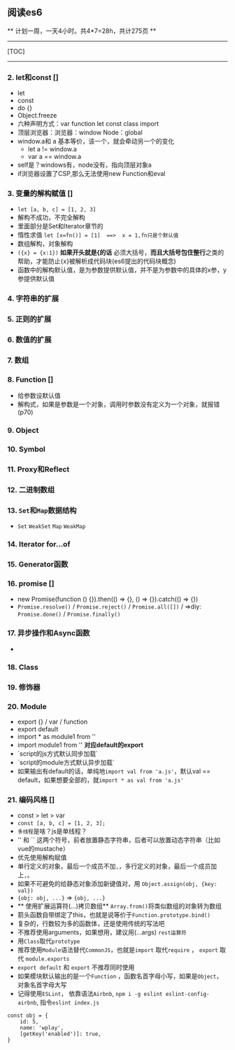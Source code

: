 ## 阅读es6
** 计划一周，一天4小时。共4*7=28h，共计275页 **

***
[TOC]
***

### 2. let和const []

- let 
- const  
- do {} 
- Object.freeze
- 六种声明方式：var function let const class import
- 顶层浏览器：浏览器：window   Node：global
- window.a和 a 基本等价，该一个，就会牵动另一个的变化
	+ let a != window.a
	+ var a == window.a
- self是？windows有，node没有，指向顶层对象a
- if浏览器设置了CSP,那么无法使用new Function和eval

### 3. 变量的解构赋值 []
- `let [a, b, c] = [1, 2, 3]`
- 解构不成功，不完全解构
- 里面部分是Set和Iterator章节的
- 惰性求值 `let [x=fn()] = [1]  ==>  x = 1,fn只是个默认值`
- 数组解构，对象解构
- `({x} = {x:1})` **如果开头就是{的话** 必须大括号，**而且大括号包住整行**之类的帮助，才能防止{x}被解析成代码块(es6提出的代码块概念)
- 函数中的解构默认值，是为参数提供默认值，并不是为参数中的具体的x参，y参提供默认值


### 4. 字符串的扩展 

### 5. 正则的扩展 

### 6. 数值的扩展

### 7. 数组



### 8. Function []
- 给参数设默认值
- 解构式，如果是参数是一个对象，调用时参数没有定义为一个对象，就报错(p70)


### 9. Object

### 10. Symbol

### 11. Proxy和Reflect

### 12. 二进制数组


### 13. `Set`和`Map`数据结构

- `Set` `WeakSet` `Map` `WeakMap`


### 14. Iterator  for...of

### 15. Generator函数


### 16. promise []

- new Promise(function () {}).then(() => {}, () => {}).catch(() => {})
- `Promise.resolve()` / `Promise.reject()` / `Promise.all([])` / =>diy: `Promise.done()` / `Promise.finally()` 


### 17. 异步操作和Async函数

- 


### 18. Class


### 19. 修饰器

### 20. Module
- export {} / var / function
- export default 
- import * as module1 from ''
- import module1 from '' **对应default的export**
- <script defer async></script>  `script的js方式默认同步加载`
- <script tpye="module"></script>  `script的module方式默认异步加载`
- 如果输出有default的话，单纯地`import val from 'a.js'`，默认val == default，如果想要全部的，就`import * as val from 'a.js'`

### 21. 编码风格 []

- const > let > var 
- ``` const [a, b, c] = [1, 2, 3]; ```
- `多线程`是啥？js是单线程？
- '' 和 `` 这两个符号，前者放置静态字符串，后者可以放置动态字符串（比如vue的mustache）
- 优先使用解构赋值
- 单行定义的对象，最后一个成员不加`,`，多行定义的对象，最后一个成员加上`,`。
- 如果不可避免的给静态对象添加新键值对，用 `Object.assign(obj, {key: val})`
- `{obj: obj, ...}` => `{obj, ...}`
- ** 使用扩展运算符(...)拷贝数组**  `Array.from()`将类似数组的对象转为数组
- 箭头函数自带绑定了this，也就是说等价于`Function.prototype.bind()`
- 复杂的，行数较为多的函数体，还是使用传统的写法吧
- 不推荐使用arguments，如果想用，建议用(...args) `rest运算符`
- 用`Class`取代`prototype`
- 推荐使用`Module`语法替代`CommonJS`，也就是`import` 取代`require` ， `export` 取代 `module.exports`
- `export default` 和 `export` 不推荐同时使用
- 如果模块默认输出的是一个`Function` ，函数名首字母小写，如果是`Object`，对象名首字母大写
- 记得使用`ESLint`， 依靠语法`Airbnb`, `npm i -g eslint eslint-config-airbnb`, 指令`eslint index.js`






```
const obj = {
	id: 5,
	name: 'wplay',
	[getKey('enabled')]: true,
}

```